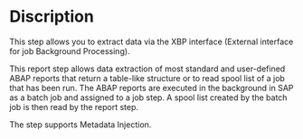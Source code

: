 # Discription

This step allows you to extract data via the XBP interface (<control>E</control>xternal interface for job <control>B</control>ackground <control>P</control>rocessing).

This report step allows data extraction of most standard and user-defined ABAP reports that return a table-like structure or to read spool list of a job that has been run. The ABAP reports are executed in the background in SAP as a batch job and assigned to a job step. A spool list created by the batch job is then read by the report step.

The step supports Metadata Injection.
